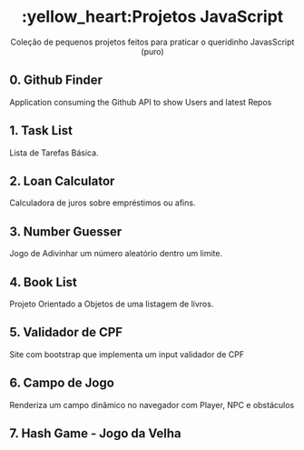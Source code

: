 <h1 align="center"> :yellow_heart:Projetos JavaScript</h1>

<p align="center">Coleção de pequenos projetos feitos para praticar o queridinho JavasScript (puro)</p>

## 0. Github Finder

Application consuming the Github API to show Users and latest Repos

## 1. Task List

Lista de Tarefas Básica.

## 2. Loan Calculator

Calculadora de juros sobre empréstimos ou afins.

## 3. Number Guesser

Jogo de Adivinhar um número aleatório dentro um limite.

## 4. Book List

Projeto Orientado a Objetos de uma listagem de livros.

## 5. Validador de CPF

Site com bootstrap que implementa um input validador de CPF

## 6. Campo de Jogo

Renderiza um campo dinâmico no navegador com Player, NPC e obstáculos 

## 7. Hash Game - Jogo da Velha


